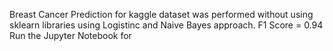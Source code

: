 Breast Cancer Prediction for kaggle dataset was performed without using sklearn libraries using Logistinc and Naive Bayes approach.
F1 Score  = 0.94
Run the Jupyter Notebook for 
